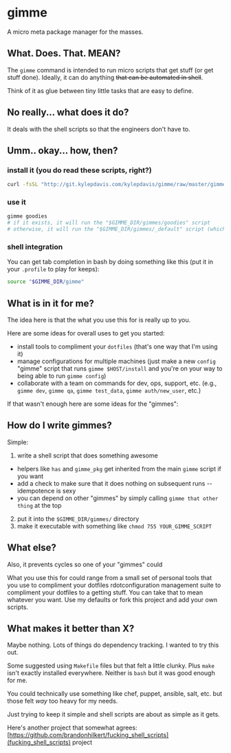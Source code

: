 # gimme
A micro meta package manager for the masses.


## What. Does. __That__. MEAN?
The `gimme` command is intended to run micro scripts that get stuff (or get
stuff done). Ideally, it can do anything ~~that can be automated in shell~~.

Think of it as glue between tiny little tasks that are easy to define.


## No really... what does it do?
It deals with the shell scripts so that the engineers don't have to.


## Umm.. okay... how, then?


### install it (you do read these scripts, right?)
```bash
curl -fsSL "http://git.kylepdavis.com/kylepdavis/gimme/raw/master/gimme" | bash -
```

### use it
```bash
gimme goodies
# if it exists, it will run the "$GIMME_DIR/gimmes/goodies" script
# otherwise, it will run the "$GIMME_DIR/gimmes/_default" script (which by default installs stuff with your package manager)
```

### shell integration
You can get tab completion in bash by doing something like this (put it in your `.profile` to play for keeps):
```bash
source "$GIMME_DIR/gimme"
```


## What is in it for me?
The idea here is that the what you use this for is really up to you.

Here are some ideas for overall uses to get you started:
* install tools to compliment your `dotfiles` (that's one way that I'm using it)
* manage configurations for multiple machines (just make a new `config` "gimme" script that runs `gimme $HOST/install` and you're on your way to being able to run `gimme config`)
* collaborate with a team on commands for dev, ops, support, etc. (e.g., `gimme dev`, `gimme qa`, `gimme test_data`, `gimme auth/new_user`, etc.)

If that wasn't enough here are some ideas for the "gimmes":


## How do I write gimmes?
Simple:
1. write a shell script that does something awesome
  * helpers like `has` and `gimme_pkg` get inherited from the main `gimme` script if you want
  * add a check to make sure that it does nothing on subsequent runs -- idempotence is sexy
  * you can depend on other "gimmes" by simply calling `gimme that other thing` at the top
2. put it into the `$GIMME_DIR/gimmes/` directory
3. make it executable with something like `chmod 755 YOUR_GIMME_SCRIPT`


## What else?
Also, it prevents cycles so one of your "gimmes" could

What you use this for could range from a small set of personal tools that you use to compliment your dotfiles
rdotconfiguration management suite to compliment your dotfiles to a
 getting stuff.
You can take that to mean whatever you want. Use my defaults or fork this project and add your own scripts.


## What makes it better than X?
Maybe nothing. Lots of things do dependency tracking. I wanted to try this out.

Some suggested using `Makefile` files but that felt a little clunky. Plus `make` isn't exactly installed everywhere.
Neither is `bash` but it was good enough for me.

You could technically use something like chef, puppet, ansible, salt, etc. but those felt *way* too heavy for my needs.

Just trying to keep it simple and shell scripts are about as simple as it gets.

Here's another project that somewhat agrees:
 [https://github.com/brandonhilkert/fucking_shell_scripts](fucking_shell_scripts) project

